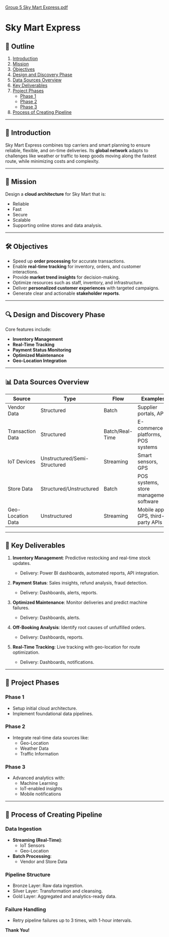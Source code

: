

[Group 5 Sky Mart Express.pdf](https://github.com/user-attachments/files/18054920/Group.5.Sky.Mart.Express.pdf)

# Sky Mart Express

## 📖 Outline

1. [Introduction](#introduction)
2. [Mission](#mission)
3. [Objectives](#objectives)
4. [Design and Discovery Phase](#design-and-discovery-phase)
5. [Data Sources Overview](#data-sources-overview)
6. [Key Deliverables](#key-deliverables)
7. [Project Phases](#project-phases)
   - [Phase 1](#phase-1)
   - [Phase 2](#phase-2)
   - [Phase 3](#phase-3)
8. [Process of Creating Pipeline](#process-of-creating-pipeline)

---

## 🌟 Introduction

Sky Mart Express combines top carriers and smart planning to ensure reliable, flexible, and on-time deliveries. Its **global network** adapts to challenges like weather or traffic to keep goods moving along the fastest route, while minimizing costs and complexity.



---

## 🎯 Mission

Design a **cloud architecture** for Sky Mart that is:
- Reliable
- Fast
- Secure
- Scalable
- Supporting online stores and data analysis.

---

## 🛠 Objectives

- Speed up **order processing** for accurate transactions.
- Enable **real-time tracking** for inventory, orders, and customer interactions.
- Provide **market trend insights** for decision-making.
- Optimize resources such as staff, inventory, and infrastructure.
- Deliver **personalized customer experiences** with targeted campaigns.
- Generate clear and actionable **stakeholder reports**.


---

## 🔍 Design and Discovery Phase

Core features include:
- **Inventory Management**
- **Real-Time Tracking**
- **Payment Status Monitoring**
- **Optimized Maintenance**
- **Geo-Location Integration**

---

## 📊 Data Sources Overview

| **Source**          | **Type**           | **Flow**       | **Examples**                                 |
|----------------------|--------------------|----------------|---------------------------------------------|
| Vendor Data          | Structured         | Batch          | Supplier portals, APIs                      |
| Transaction Data     | Structured         | Batch/Real-Time| E-commerce platforms, POS systems          |
| IoT Devices          | Unstructured/Semi-Structured | Streaming | Smart sensors, GPS                         |
| Store Data           | Structured/Unstructured | Batch | POS systems, store management software     |
| Geo-Location Data    | Unstructured       | Streaming      | Mobile app GPS, third-party APIs           |


---

## 🚀 Key Deliverables

1. **Inventory Management**: Predictive restocking and real-time stock updates.
   - Delivery: Power BI dashboards, automated reports, API integration.

2. **Payment Status**: Sales insights, refund analysis, fraud detection.
   - Delivery: Dashboards, alerts, reports.

3. **Optimized Maintenance**: Monitor deliveries and predict machine failures.
   - Delivery: Dashboards, alerts.

4. **Off-Booking Analysis**: Identify root causes of unfulfilled orders.
   - Delivery: Dashboards, reports.

5. **Real-Time Tracking**: Live tracking with geo-location for route optimization.
   - Delivery: Dashboards, notifications.

---

## 📅 Project Phases

### **Phase 1**  
- Setup initial cloud architecture.
- Implement foundational data pipelines.

### **Phase 2**  
- Integrate real-time data sources like:
  - Geo-Location
  - Weather Data
  - Traffic Information

### **Phase 3**  
- Advanced analytics with:
  - Machine Learning
  - IoT-enabled insights
  - Mobile notifications


---

## 🔄 Process of Creating Pipeline

### **Data Ingestion**
- **Streaming (Real-Time)**:
  - IoT Sensors  
  - Geo-Location  
- **Batch Processing**:
  - Vendor and Store Data  

### **Pipeline Structure**
- Bronze Layer: Raw data ingestion.
- Silver Layer: Transformation and cleansing.
- Gold Layer: Aggregated and analytics-ready data.

### **Failure Handling**
- Retry pipeline failures up to 3 times, with 1-hour intervals.




**Thank You!**
